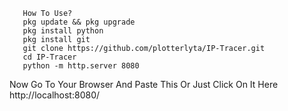        How To Use?
       pkg update && pkg upgrade
       pkg install python
       pkg install git
       git clone https://github.com/plotterlyta/IP-Tracer.git
       cd IP-Tracer
       python -m http.server 8080

Now Go To Your Browser And Paste This Or Just Click On It Here
        http://localhost:8080/
